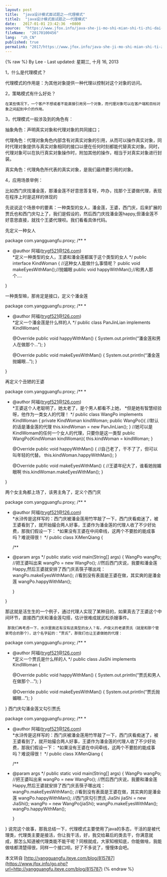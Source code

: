 ```yaml
---
layout: post
title:  "java设计模式面试题之——代理模式"
title2:  "java设计模式面试题之——代理模式"
date:   2017-01-01 23:42:36  +0800
source:  "https://www.jfox.info/java-she-ji-mo-shi-mian-shi-ti-zhi-dai-li-mo-shi.html"
fileName:  "20170100456"
lang:  "zh_CN"
published: true
permalink: "2017/https://www.jfox.info/java-she-ji-mo-shi-mian-shi-ti-zhi-dai-li-mo-shi.html"
---
```

{% raw %}
By Lee - Last updated: 星期三, 十月 16, 2013

1，什么是代理模式？

代理模式的作用是：为其他对象提供一种代理以控制对这个对象的访问。

2，策略模式有什么好处？

    在某些情况下，一个客户不想或者不能直接引用另一个对象，而代理对象可以在客户端和目标对象之间起到中介的作用。

3，代理模式一般涉及到的角色有：

抽象角色：声明真实对象和代理对象的共同接口；

代理角色：代理对象角色内部含有对真实对象的引用，从而可以操作真实对象，同时代理对象提供与真实对象相同的接口以便在任何时刻都能代替真实对象。同时，代理对象可以在执行真实对象操作时，附加其他的操作，相当于对真实对象进行封装。

真实角色：代理角色所代表的真实对象，是我们最终要引用的对象。

4，应用场景举例：

比如西门庆找潘金莲，那潘金莲不好意思答复呀，咋办，找那个王婆做代理，表现在程序上时是这样的体现的

先说说这个场景中的要素：一种类型的女人，潘金莲，王婆，西门庆，后来扩展的贾氏也和西门庆勾上了，我们是假设的，然后西门庆找潘金莲happy,但潘金莲不好意思直接，就找个王婆代理呗。我们看看具体代码。

先定义一种女人

package com.yangguangfu.proxy;
/**
* 
* @author 阿福(trygf521@126.com)<br>
*定义一种类型的女人，王婆和潘金莲都属于这个类型的女人
*/
public interface KindWoman {
//这种女人能做什么事情呢？
public void makeEyesWithMan();//抛媚眼
public void happyWithMan();//和男人那个….

}

一种类型嘛，那肯定是接口，定义个潘金莲

package com.yangguangfu.proxy;
/**
* 
* @author 阿福(trygf521@126.com)<br>
*定义一个潘金莲是什么样的人
*/
public class PanJinLian  implements KindWoman{

    @Override
public void happyWithMan() {
System.out.println(“潘金莲和男人在做那个…”);
}

    @Override
public void makeEyesWithMan() {
System.out.println(“潘金莲抛媚眼…”);
}

}

再定义个丑陋的王婆

package com.yangguangfu.proxy;
/**
* 
* @author 阿福(trygf521@126.com)<br>
*王婆这个人老聪明了，她太老了，是个男人都看不上她，
*但是她有智慧经验呀，他作为一类女人的代理！
*/
public class WangPo implements KindWoman {
private KindWoman kindWoman;
public WangPo(){
//默认的话是潘金莲的代理
this.kindWoman = new PanJinLian();
}
//她可以是KindWomam的任何一个女人的代理，只要你是这一类型
public WangPo(KindWoman kindWoman){
this.kindWoman = kindWoman;
}

    @Override
public void happyWithMan() {
//自己老了，干不了了，但可以叫年轻的代替。
this.kindWoman.happyWithMan();
}

    @Override
public void makeEyesWithMan() {
//王婆年纪大了，谁看她抛媚眼啊
this.kindWoman.makeEyesWithMan();
}

}

两个女主角都上场了，该男主角了，定义个西门庆

package com.yangguangfu.proxy;
/**
* 
* @author 阿福(trygf521@126.com)<br>
*水浒传是这样写的：西门庆被潘金莲用竹竿敲了一下，西门庆看痴迷了，被王婆看到了，就开始撮合两人好事，王婆作为潘金莲的代理人收了不少好处费，那我们假设一下：
*如果没有王婆在中间牵线，这两个不要脸的能成事吗？难说得很！
*/
public class XiMenQiang {

    /**
* @param args
*/
public static void main(String[] args) {
WangPo wangPo;
//把王婆叫出来
wangPo = new WangPo();
//然后西门庆说，我要和潘金莲Happy,然后王婆就安排了西门庆丢筷子哪出戏：
wangPo.makeEyesWithMan();
//看到没有表面是王婆在做，其实爽的是潘金莲
wangPo.happyWithMan();

    }

}

那这就是活生生的一个例子，通过代理人实现了某种目的，如果真去了王婆这个中间环节，直接西门庆和潘金莲勾搭，估计很难成就武松杀嫂事件。

     那我们再考虑一下，水浒里面还有没有这类型的女人？有，卢俊义的老婆贾氏（就是和那个管家苟合的那个），这个名字起的：“贾氏”，那我们也让王婆做她的代理：

package com.yangguangfu.proxy;
/**
* 
* @author 阿福(trygf521@126.com)<br>
*定义一个贾氏是什么样的人
*/
public class JiaShi implements KindWoman {

    @Override
public void happyWithMan() {
System.out.println(“贾氏和男人在做那个…”);
}

    @Override
public void makeEyesWithMan() {
System.out.println(“贾氏抛媚眼…”);
}

}
西门庆勾潘金莲又勾引贾氏

package com.yangguangfu.proxy;
/**
* 
* @author 阿福(trygf521@126.com)<br>
*水浒传是这样写的：西门庆被潘金莲用竹竿敲了一下，西门庆看痴迷了，被王婆看到了，就开始撮合两人好事，王婆作为潘金莲的代理人收了不少好处费，那我们假设一下：
*如果没有王婆在中间牵线，这两个不要脸的能成事吗？难说得很！
*/
public class XiMenQiang {

    /**
* @param args
*/
public static void main(String[] args) {
WangPo wangPo;
//把王婆叫出来
wangPo = new WangPo();
//然后西门庆说，我要和潘金莲Happy,然后王婆就安排了西门庆丢筷子哪出戏：
wangPo.makeEyesWithMan();
//看到没有表面是王婆在做，其实爽的是潘金莲
wangPo.happyWithMan();
//西门庆勾引贾氏
JiaShi jiaShi = new JiaShi();
wangPo = new WangPo(jiaShi);
wangPo.makeEyesWithMan();
wangPo.happyWithMan();

    }

}
说完这个故事，那我总结一下，代理模式主要使用了java的多态，干活的是被代理类，代理类主要是接活，你让我干活，好，我交给幕后的类去干，你满意就 成，那怎么知道被代理类能不能干呢？同根就成，大家知根知底，你能做啥，我能做啥都清楚得很，同样一个接口呗。好了不多说了，慢慢体会吧。

本文转自 [http://yangguangfu.iteye.com/blog/815787](https://www.jfox.info/go.php?url=http://yangguangfu.iteye.com/blog/815787)
{% endraw %}